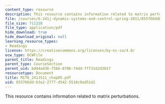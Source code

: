 ```yaml
---
content_type: resource
description: This resource contains information related to matrix perturbations.
file: /courses/6-241j-dynamic-systems-and-control-spring-2011/855766ddb3a22777d5425518c0ad51d2_MIT6_241JS11_chap05.pdf
file_size: 711328
file_type: application/pdf
hide_download: true
hide_download_original: null
learning_resource_types:
- Readings
license: https://creativecommons.org/licenses/by-nc-sa/4.0/
ocw_type: OCWFile
parent_title: Readings
parent_type: CourseSection
parent_uid: bd44ad36-f5b6-870b-74dd-fff31d2d3017
resourcetype: Document
title: MIT6_241JS11_chap05.pdf
uid: 855766dd-b3a2-2777-d542-5518c0ad51d2
---
```

This resource contains information related to matrix perturbations.